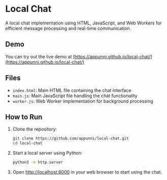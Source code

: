 # Local Chat

A local chat implementation using HTML, JavaScript, and Web Workers for efficient message processing and real-time communication.

## Demo
You can try out the live demo at [https://appunni.github.io/local-chat/](https://appunni.github.io/local-chat/)

## Files
- `index.html`: Main HTML file containing the chat interface
- `main.js`: Main JavaScript file handling the chat functionality
- `worker.js`: Web Worker implementation for background processing

## How to Run
1. Clone the repository:
   ```bash
   git clone https://github.com/appunni/local-chat.git
   cd local-chat
   ```
2. Start a local server using Python:
   ```bash
   python3 -m http.server
   ```
3. Open [http://localhost:8000](http://localhost:8000) in your web browser to start using the chat.
